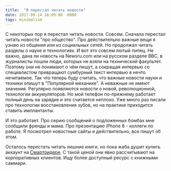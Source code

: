 ```yaml
---
title:  "Я перестал читать новости"
date: 2017-09-14 16:09:00 -0000
tags: minimalism
---
```


С некоторых пор я перестал читать новости. Совсем. Сначала перестал читать новости "про общество". Про действительно важные вещи я узнаю из общения или из социальных сетей. Но продолжал читать разделы о науке и технологиях. И вот это совсем лютый пипец. Не важно, дана ли новость на Newsru.com или на русском разделе BBC, в журналисты пошли люди, которых не взяли на технический факультет. Поэтому они не понимают о чём пишут, а сокращая интервью со специалистом превращают сумбурный текст интервью в нечто нечитаемое. Так что теперь буду считать, что важные новости науки и техники опишут в "Популярной механике". А неважные не имеют значения. Регулярно появляются новости о новой, революционной, технологии аккумуляторов. Но мой телефон по-прежнему работает полный день на зарядке и это считается неплохо. Уже много раз писали про технологии восстановления зубов, но на практике приходится ставить имплантанты. 

И это работает. Про серию сообщений о подложенных бомбах мне сообщили френды и мама. Про презентацию iPhone 8 - коллеги по работе. Я посмотрел новостные сайты и действительно, все пишут об этом. 

Осталось перестать читать лишние книги, но пока жаба душит купить аккаунт на [Смартридере](https://www.smartreading.ru/). С такой ценой они явно рассчитывают на корпоративных клиентов. Ищу более доступный ресурс с книжными саммари.